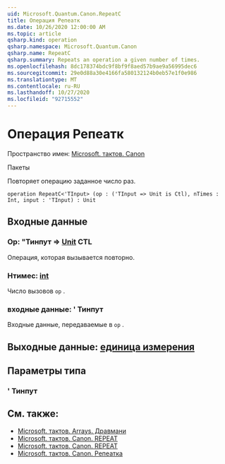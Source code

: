 ```yaml
---
uid: Microsoft.Quantum.Canon.RepeatC
title: Операция Репеатк
ms.date: 10/26/2020 12:00:00 AM
ms.topic: article
qsharp.kind: operation
qsharp.namespace: Microsoft.Quantum.Canon
qsharp.name: RepeatC
qsharp.summary: Repeats an operation a given number of times.
ms.openlocfilehash: 8dc178374bdc9f8bf9f8aed57b9ae9a56995dec6
ms.sourcegitcommit: 29e0d88a30e4166fa580132124b0eb57e1f0e986
ms.translationtype: MT
ms.contentlocale: ru-RU
ms.lasthandoff: 10/27/2020
ms.locfileid: "92715552"
---
```

# <a name="repeatc-operation"></a>Операция Репеатк

Пространство имен: [Microsoft. тактов. Canon](xref:Microsoft.Quantum.Canon)

Пакеты [](https://nuget.org/packages/)


Повторяет операцию заданное число раз.

```qsharp
operation RepeatC<'TInput> (op : ('TInput => Unit is Ctl), nTimes : Int, input : 'TInput) : Unit
```


## <a name="input"></a>Входные данные

### <a name="op--tinput--unit-ctl"></a>Op: "Тинпут => [Unit](xref:microsoft.quantum.lang-ref.unit) CTL

Операция, которая вызывается повторно.


### <a name="ntimes--int"></a>Нтимес: [int](xref:microsoft.quantum.lang-ref.int)

Число вызовов `op` .


### <a name="input--tinput"></a>входные данные: ' Тинпут

Входные данные, передаваемые в `op` .



## <a name="output--unit"></a>Выходные данные: [единица измерения](xref:microsoft.quantum.lang-ref.unit)



## <a name="type-parameters"></a>Параметры типа

### <a name="tinput"></a>' Тинпут



## <a name="see-also"></a>См. также:

- [Microsoft. тактов. Arrays. Дравмани](xref:Microsoft.Quantum.Arrays.DrawMany)
- [Microsoft. тактов. Canon. REPEAT](xref:Microsoft.Quantum.Canon.Repeat)
- [Microsoft. тактов. Canon. REPEAT](xref:Microsoft.Quantum.Canon.RepeatA)
- [Microsoft. тактов. Canon. Репеатка](xref:Microsoft.Quantum.Canon.RepeatCA)